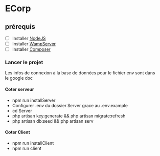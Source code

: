 
# ECorp
## prérequis

- [ ] Installer [NodeJS](https://nodejs.org/en/download/)
- [ ] Installer [WampServer](http://www.wampserver.com/en/)
- [ ] Installer [Composer](https://getcomposer.org/download/)

### Lancer le projet

Les infos de connexion à la base de données pour le fichier env sont dans le google doc

#### Coter serveur
- npm run installServer
- Configurer .env du dossier Server grace au .env.example
- cd Server
- php artisan key:generate && php artisan migrate:refresh 
- php artisan db:seed && php artisan serv
#### Coter Client
- npm run installClient
- npm run client

